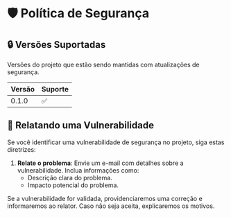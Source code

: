 # 🛡️ Política de Segurança

## 🔒 Versões Suportadas

Versões do projeto que estão sendo mantidas com atualizações de segurança.

| Versão   | Suporte            |
| -------- | ------------------ |
| 0.1.0    | ✅                |

## 🚨 Relatando uma Vulnerabilidade

Se você identificar uma vulnerabilidade de segurança no projeto, siga estas diretrizes:

1. **Relate o problema**: Envie um e-mail com detalhes sobre a vulnerabilidade. Inclua informações como:
   - Descrição clara do problema.
   - Impacto potencial do problema.



Se a vulnerabilidade for validada, providenciaremos uma correção e informaremos ao relator.
Caso não seja aceita, explicaremos os motivos.

